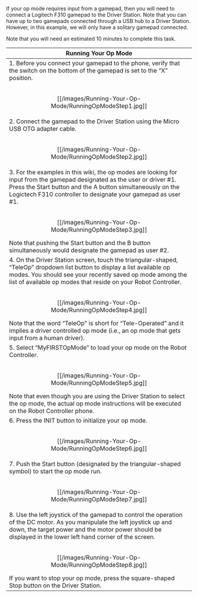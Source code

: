 If your op mode requires input from a gamepad, then you will need to connect a Logitech F310 gamepad to the Driver Station.  Note that you can have up to two gamepads connected through a USB hub to a Driver Station.  However, in this example, we will only have a solitary gamepad connected.

Note that you will need an estimated 10 minutes to complete this task.

| Running Your Op Mode |
| ---- |
| 1. Before you connect your gamepad to the phone, verify that the switch on the bottom of the gamepad is set to the “X” position.<br/><br/><p align="center">[[/images/Running-Your-Op-Mode/RunningOpModeStep1.jpg]]</p> |
| 2. Connect the gamepad to the Driver Station using the Micro USB OTG adapter cable.<br/><br/><p align="center">[[/images/Running-Your-Op-Mode/RunningOpModeStep2.jpg]]</p> |
| 3. For the examples in this wiki, the op modes are looking for input from the gamepad designated as the user or driver #1. Press the Start button and the A button simultaneously on the Logictech F310 controller to designate your gamepad as user #1.<br/><br/><p align="center">[[/images/Running-Your-Op-Mode/RunningOpModeStep3.jpg]]</p>Note that pushing the Start button and the B button simultaneously would designate the gamepad as user #2. |
| 4. On the Driver Station screen, touch the triangular-shaped, “TeleOp” dropdown list button to display a list available op modes. You should see your recently saved op mode among the list of available op modes that reside on your Robot Controller.<br/><br/><p align="center">[[/images/Running-Your-Op-Mode/RunningOpModeStep4.jpg]]</p>Note that the word “TeleOp” is short for “Tele-Operated” and it implies a driver controlled op mode (i.e., an op mode that gets input from a human driver). |
| 5. Select “MyFIRSTOpMode” to load your op mode on the Robot Controller.<br/><br/><p align="center">[[/images/Running-Your-Op-Mode/RunningOpModeStep5.jpg]]</p>Note that even though you are using the Driver Station to select the op mode, the actual op mode instructions will be executed on the Robot Controller phone. |
| 6. Press the INIT button to initialize your op mode.<br/><br/><p align="center">[[/images/Running-Your-Op-Mode/RunningOpModeStep6.jpg]]</p> |
| 7. Push the Start button (designated by the triangular-shaped symbol) to start the op mode run.<br/><br/><p align="center">[[/images/Running-Your-Op-Mode/RunningOpModeStep7.jpg]]</p> |
| 8. Use the left joystick of the gamepad to control the operation of the DC motor. As you manipulate the left joystick up and down, the target power and the motor power should be displayed in the lower left hand corner of the screen.<br/><br/><p align="center">[[/images/Running-Your-Op-Mode/RunningOpModeStep8.jpg]]</p>If you want to stop your op mode, press the square-shaped Stop button on the Driver Station. |
